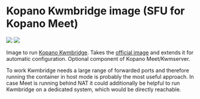 # Kopano Kwmbridge image (SFU for Kopano Meet)

[![](https://images.microbadger.com/badges/image/zokradonh/kopano_kwmbridge.svg)](https://microbadger.com/images/zokradonh/kopano_kwmbridge "Microbadger size/labels") [![](https://images.microbadger.com/badges/version/zokradonh/kopano_kwmbridge.svg)](https://microbadger.com/images/zokradonh/kopano_kwmbridge "Microbadger version")

Image to run [Kopano Kwmbridge](https://github.com/kopano-dev/kwmbridge). Takes the [official image](https://cloud.docker.com/u/kopano/repository/docker/kopano/kwmserverd) and extends it for automatic configuration. Optional component of Kopano Meet/Kwmserver.

To work Kwmbridge needs a large range of forwarded ports and therefore running the container in host mode is probably the most useful approach. In case Meet is running behind NAT it could additionally be helpful to run Kwmbridge on a dedicated system, which would be directly reachable.
